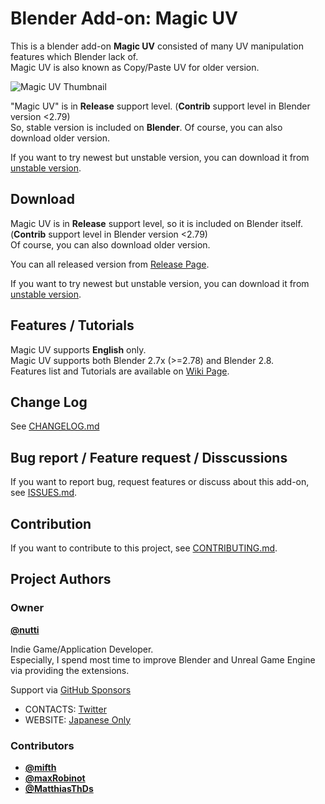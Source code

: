 # Blender Add-on: Magic UV

This is a blender add-on **Magic UV** consisted of many UV manipulation features which Blender lack of.  
Magic UV is also known as Copy/Paste UV for older version.

![Magic UV Thumbnail](https://raw.githubusercontent.com/wiki/nutti/Magic-UV/images/magic_uv_thumbnail.png)

"Magic UV" is in **Release** support level. (**Contrib** support level in Blender version <2.79)  
So, stable version is included on **Blender**.
Of course, you can also download older version.

If you want to try newest but unstable version, you can download it from [unstable version](https://github.com/nutti/Magic-UV/archive/develop.zip).


## Download

Magic UV is in **Release** support level, so it is included on Blender itself. (**Contrib** support level in Blender version <2.79)  
Of course, you can also download older version.

You can all released version from [Release Page](https://github.com/nutti/Magic-UV/releases).

If you want to try newest but unstable version, you can download it from [unstable version](https://github.com/nutti/Magic-UV/archive/develop.zip).


## Features / Tutorials

Magic UV supports **English** only.  
Magic UV supports both Blender 2.7x (>=2.78) and Blender 2.8.  
Features list and Tutorials are available on [Wiki Page](https://github.com/nutti/Magic-UV/wiki/Tutorial).


## Change Log

See [CHANGELOG.md](CHANGELOG.md)


## Bug report / Feature request / Disscussions

If you want to report bug, request features or discuss about this add-on, see [ISSUES.md](ISSUES.md).


## Contribution

If you want to contribute to this project, see [CONTRIBUTING.md](CONTRIBUTING.md).


## Project Authors


### Owner

[**@nutti**](https://github.com/nutti)

Indie Game/Application Developer.  
Especially, I spend most time to improve Blender and Unreal Game Engine via providing the extensions.

Support via [GitHub Sponsors](https://github.com/sponsors/nutti)

* CONTACTS: [Twitter](https://twitter.com/nutti__)
* WEBSITE: [Japanese Only](https://colorful-pico.net/)


### Contributors

* [**@mifth**](https://github.com/mifth)
* [**@maxRobinot**](https://github.com/maxRobinot)
* [**@MatthiasThDs**](https://github.com/MatthiasThDs)
